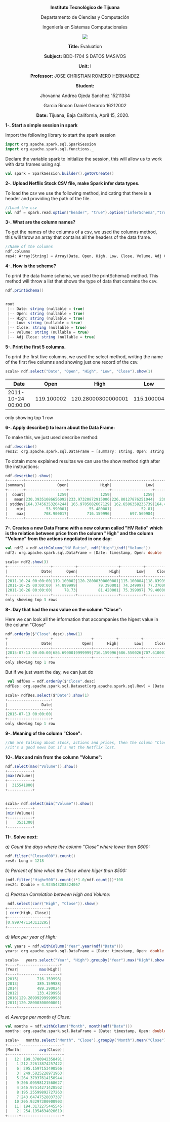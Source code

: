 <div align="center">

**Instituto Tecnológico de Tijuana**

Departamento de Ciencias y Computación

Ingeniería en Sistemas Computacionales

 ![](https://www.tijuana.tecnm.mx/wp-content/themes/tecnm/images/logo_TECT.png)

**Title:**
Evaluation 

**Subject:**
BDD-1704 S DATOS MASIVOS

**Unit:**
 I

**Professor:**
JOSE CHRISTIAN ROMERO HERNANDEZ

**Student:**

Jhovanna Andrea Ojeda Sanchez
15211334

Garcia Rincon Daniel Gerardo
16212002



**Date:**
Tijuana, Baja California, April 15, 2020. 
</div>


**1-. Start a simple session in spark**

Import the following library to start the spark session
```scala
import org.apache.spark.sql.SparkSession
import org.apache.spark.sql.functions._
```
Declare the variable spark to initialize the session, this will allow us to work with data frames using sql.

```scala
val spark = SparkSession.builder().getOrCreate()
```
**2-. Upload Netflix Stock CSV file, make Spark infer data types.**

To load the csv we use the following method, indicating that there is a header and providing the path of the file.
```scala
//Load the csv
val ndf = spark.read.option("header", "true").option("inferSchema","true")csv("C:\\Users\\Daniel Garcia\\Desktop\\Evaluacion_1 1_Scala\\Netflix_2011_2016.csv")
```
**3-. What are the column names?**

To get the names of the columns of a csv, we used the columns method, this will throw an array that contains all the headers of the data frame.
```scala
//Name of the columns
ndf.columns
res4: Array[String] = Array(Date, Open, High, Low, Close, Volume, Adj Close)
```

**4-. How is the scheme?**

To print the data frame schema, we used the printSchema() method. This method will throw a list that shows the type of data that contains the csv.
```scala
ndf.printSchema()


root
 |-- Date: string (nullable = true)
 |-- Open: string (nullable = true)
 |-- High: string (nullable = true)
 |-- Low: string (nullable = true)
 |-- Close: string (nullable = true)
 |-- Volume: string (nullable = true)
 |-- Adj Close: string (nullable = true)
```

**5-. Print the first 5 columns.**

To print the first five columns, we used the select method, writing the name of the first five columns and showing just one record of the csv.
```scala
scala> ndf.select("Date", "Open", "High", "Low", "Close").show(1)
```


|               Date|      Open|              High|       Low|     Close|
|-------------------|----------|------------------|----------|----------|
|2011-10-24 00:00:00|119.100002|120.28000300000001|115.100004|118.839996|

only showing top 1 row

**6-. Apply describe() to learn about the Data Frame:**

To make this, we just used describe method:
```scala
ndf.describe()
res12: org.apache.spark.sql.DataFrame = [summary: string, Open: string ... 5 more fields]
```
To obtain more explained resultas we can use the show method rigth after the instructions:
```scala
ndf.describe().show()
+-------+------------------+------------------+------------------+------------------+--------------------+------------------+
|summary|              Open|              High|               Low|             Close|              Volume|         Adj Close|
+-------+------------------+------------------+------------------+------------------+--------------------+------------------+
|  count|              1259|              1259|              1259|              1259|                1259|              1259|
|   mean|230.39351086656092|233.97320872915006|226.80127876251044|  230.522453845909|2.5634836060365368E7|55.610540036536875|
| stddev|164.37456353264244| 165.9705082667129| 162.6506358235739|164.40918905512854| 2.306312683388607E7|35.186669331525486|
|    min|         53.990001|         55.480001|             52.81|              53.8|             3531300|          7.685714|
|    max|        708.900017|        716.159996|        697.569984|        707.610001|           315541800|        130.929993|
+-------+------------------+------------------+------------------+------------------+--------------------+------------------+
```

**7-. Creates a new Data Frame with a new column called "HV Ratio" which is the relation between price from the column "High" and the column "Volume" from the actions negotiated in one day:**
```scala
val ndf2 = ndf.withColumn("HV Ratio", ndf("High")/ndf("Volume"))
ndf2: org.apache.spark.sql.DataFrame = [Date: timestamp, Open: double ... 6 more fields]

scala> ndf2.show(3)
+-------------------+----------+------------------+----------+----------+---------+------------------+--------------------+
|               Date|      Open|              High|       Low|     Close|   Volume|         Adj Close|            HV Ratio|
+-------------------+----------+------------------+----------+----------+---------+------------------+--------------------+
|2011-10-24 00:00:00|119.100002|120.28000300000001|115.100004|118.839996|120460200|         16.977142|9.985040951285156E-7|
|2011-10-25 00:00:00| 74.899999|         79.390001| 74.249997| 77.370002|315541800|11.052857000000001|2.515989989281927E-7|
|2011-10-26 00:00:00|     78.73|         81.420001| 75.399997| 79.400002|148733900|         11.342857|5.474206014903126E-7|
+-------------------+----------+------------------+----------+----------+---------+------------------+--------------------+
only showing top 3 rows
```

**8-. Day that had the max value on the column "Close":**

Here we can look all the information that accompanies the higest value in the column "Close"
```scala
ndf.orderBy($"Close".desc).show(1)
+-------------------+-----------------+----------+----------+----------+--------+------------------+
|               Date|             Open|      High|       Low|     Close|  Volume|         Adj Close|
+-------------------+-----------------+----------+----------+----------+--------+------------------+
|2015-07-13 00:00:00|686.6900019999999|716.159996|686.550026|707.610001|33205200|101.08714300000001|
+-------------------+-----------------+----------+----------+----------+--------+------------------+
only showing top 1 row
```
But if we just want the day, we can just do 
```scala
 val ndfDes = ndf.orderBy($"Close".desc)
ndfDes: org.apache.spark.sql.Dataset[org.apache.spark.sql.Row] = [Date: timestamp, Open: double ... 5 more fields]

scala> ndfDes.select($"Date").show(1)
+-------------------+
|               Date|
+-------------------+
|2015-07-13 00:00:00|
+-------------------+
only showing top 1 row
```

**9-. Meaning of the column "Close":**
```scala
//We are talking about stock, actions and prices, then the column "Close" has to mean the price when the stock close for a day, if it's higer that the Open the 
//it's a good news but if's not the Netflix lost.
```

**10-. Max and min from the column "Volume":**
```scala
ndf.select(max("Volume")).show()
+-----------+
|max(Volume)|
+-----------+
|  315541800|
+-----------+


scala> ndf.select(min("Volume")).show()
+-----------+
|min(Volume)|
+-----------+
|    3531300|
+-----------+
```
**11-. Solve next:**

*a) Count the days where the column "Close" where lower than $600:*
```scala
ndf.filter("Close<600").count()
res6: Long = 1218
```
*b) Percent of time when the Close where higer than $500:*
```scala
(ndf.filter("High>500").count()*1.0/ndf.count())*100
res24: Double = 4.924543288324067
```
*c) Pearson Correlation between High and Volume:*
```scala
 ndf.select(corr("High", "Close")).show()
+------------------+
| corr(High, Close)|
+------------------+
|0.9997471143113295|
+------------------+
```
*d) Max per year of High:*
```scala
val years = ndf.withColumn("Year",year(ndf("Date")))
years: org.apache.spark.sql.DataFrame = [Date: timestamp, Open: double ... 6 more fields]

scala>   years.select("Year", "High").groupBy("Year").max("High").show()
+----+------------------+
|Year|         max(High)|
+----+------------------+
|2015|        716.159996|
|2013|        389.159988|
|2014|        489.290024|
|2012|        133.429996|
|2016|129.28999299999998|
|2011|120.28000300000001|
+----+------------------+
```
*e) Average per month of Close:*
```scala
val months = ndf.withColumn("Month", month(ndf("Date")))
months: org.apache.spark.sql.DataFrame = [Date: timestamp, Open: double ... 6 more fields]

scala>   months.select("Month", "Close").groupBy("Month").mean("Close").show()
+-----+------------------+
|Month|        avg(Close)|
+-----+------------------+
|   12| 199.3700942358491|
|    1|212.22613874257422|
|    6| 295.1597153490566|
|    3| 249.5825228971963|
|    5|264.37037614150944|
|    9|206.09598121568627|
|    4|246.97514271428562|
|    8|195.25599892727263|
|    7|243.64747528037387|
|   10|205.93297300900903|
|   11| 194.3172275445545|
|    2| 254.1954634020619|
+-----+------------------+
```
